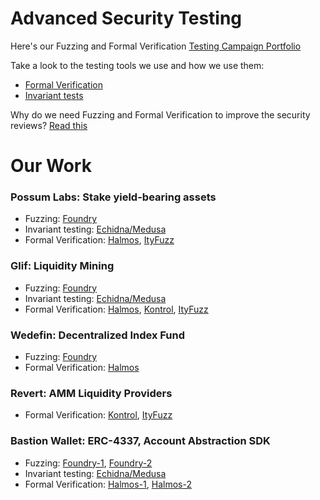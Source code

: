 # Advanced Security Testing

Here's our Fuzzing and Formal Verification [Testing Campaign Portfolio](https://github.com/ZealynxSecurity/Zealynx/blob/main/Zealynx-portfolio/Fuzzing-FormalVerification-portfolio.md)

Take a look to the testing tools we use and how we use them:
- [Formal Verification](https://github.com/ZealynxSecurity/Zealynx/blob/main/AboutUs/Our-Formal-Verification-Service.md)
- [Invariant tests](https://github.com/ZealynxSecurity/Zealynx/blob/main/AboutUs/Invariant-tests-with-Echidna.md)

Why do we need Fuzzing and Formal Verification to improve the security reviews? 
[Read this](https://github.com/ZealynxSecurity/Zealynx/blob/main/AboutUs/Why-you-need-Fuzzing-FV.md)

# Our Work

### Possum Labs: Stake yield-bearing assets

- Fuzzing: [Foundry](https://github.com/ZealynxSecurity/Possum-Labs/tree/main/test/V2MultiAsset/Foundry)
- Invariant testing: [Echidna/Medusa](https://github.com/ZealynxSecurity/Possum-Labs/tree/main/src/V2MultiAsset/Echidna) 
- Formal Verification: [Halmos](https://github.com/ZealynxSecurity/Possum-Labs/tree/main/test/V2MultiAsset/Halmos), [ItyFuzz](https://github.com/ZealynxSecurity/Possum-Labs/tree/main/test/V2MultiAsset/Ityfuzz)

### Glif: Liquidity Mining

- Fuzzing: [Foundry](https://github.com/ZealynxSecurity/Glif_LiquidityMinerLP/blob/main/test/Fuzz/FuzzLiquidityMine.t.sol)
- Invariant testing: [Echidna/Medusa]()
- Formal Verification: [Halmos](https://github.com/ZealynxSecurity/Glif_LiquidityMinerLP/blob/main/test/FormalVerification/HalmosFV.t.sol), [Kontrol](https://github.com/ZealynxSecurity/Glif_LiquidityMinerLP/blob/main/test/FormalVerification/KontrolFV.t.sol), [ItyFuzz](https://github.com/ZealynxSecurity/Glif_LiquidityMinerLP/blob/main/test/Fuzz/ItyfuzzInvariant.t.sol)

### Wedefin: Decentralized Index Fund

- Fuzzing: [Foundry](https://github.com/ZealynxSecurity/Wedefin/tree/main/test/fuzz)
- Formal Verification: [Halmos](https://github.com/ZealynxSecurity/Wedefin/tree/main/test/FV)

### Revert: AMM Liquidity Providers

- Formal Verification: [Kontrol](https://github.com/ZealynxSecurity/Revert-Protocol/tree/main/test/FormalVerification/Kontrol), [ItyFuzz](https://github.com/ZealynxSecurity/Revert-Protocol/tree/main/test/FormalVerification/Ityfuzz)

### Bastion Wallet: ERC-4337, Account Abstraction SDK
- Fuzzing: [Foundry-1](https://github.com/ZealynxSecurity/BastionWallet/tree/main/test/Initiator/Foundry/Fuzz), [Foundry-2](https://github.com/ZealynxSecurity/BastionWallet/tree/main/test/SubExecutor/Foundry/Fuzz)
- Invariant testing: [Echidna/Medusa](https://github.com/ZealynxSecurity/BastionWallet/tree/main/src/echidna) 
- Formal Verification: [Halmos-1](https://github.com/ZealynxSecurity/BastionWallet/tree/main/test/Initiator/Halmos), [Halmos-2](https://github.com/ZealynxSecurity/BastionWallet/tree/main/test/SubExecutor/Halmos/Fuzz)

